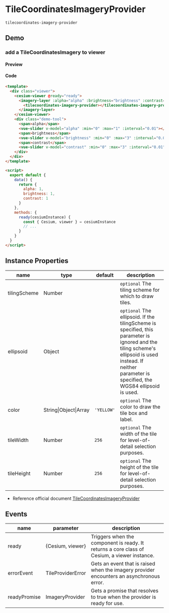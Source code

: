 # TileCoordinatesImageryProvider

`tilecoordinates-imagery-provider`

## Demo

### add a TileCoordinatesImagery to viewer

#### Preview

<doc-preview>
  <template>
    <div class="viewer">
      <cesium-viewer @ready="ready">
        <imagery-layer :alpha="alpha" :brightness="brightness" :contrast="contrast">
          <tilecoordinates-imagery-provider></tilecoordinates-imagery-provider>
        </imagery-layer>
      </cesium-viewer>
      <div class="demo-tool">
        <span>alpha</span>
        <vue-slider v-model="alpha" :min="0" :max="1" :interval="0.01"  ></vue-slider>
        <span>brightness</span>
        <vue-slider v-model="brightness" :min="0" :max="3" :interval="0.01"  ></vue-slider>
        <span>contrast</span>
        <vue-slider v-model="contrast" :min="0" :max="3" :interval="0.01"  ></vue-slider>
      </div>
    </div>
  </template>

  <script>
    export default {
      data () {
        return {
          alpha: 1,
          brightness: 1,
          contrast: 1
        }
      },
      methods: {
        ready (cesiumInstance) {
          const {Cesium, viewer} = cesiumInstance
          // ...
        }
      }
    }
  </script>
</doc-preview>

#### Code

```html
<template>
  <div class="viewer">
    <cesium-viewer @ready="ready">
      <imagery-layer :alpha="alpha" :brightness="brightness" :contrast="contrast">
        <tilecoordinates-imagery-provider></tilecoordinates-imagery-provider>
      </imagery-layer>
    </cesium-viewer>
    <div class="demo-tool">
      <span>alpha</span>
      <vue-slider v-model="alpha" :min="0" :max="1" :interval="0.01"></vue-slider>
      <span>brightness</span>
      <vue-slider v-model="brightness" :min="0" :max="3" :interval="0.01"></vue-slider>
      <span>contrast</span>
      <vue-slider v-model="contrast" :min="0" :max="3" :interval="0.01"></vue-slider>
    </div>
  </div>
</template>

<script>
  export default {
    data() {
      return {
        alpha: 1,
        brightness: 1,
        contrast: 1
      }
    },
    methods: {
      ready(cesiumInstance) {
        const { Cesium, viewer } = cesiumInstance
        // ...
      }
    }
  }
</script>
```

## Instance Properties

<!-- prettier-ignore -->
| name | type | default | description |
| ----------------- | ---------------- | -------- | ----------------------------------------------------------------- |
| tilingScheme | Number | | `optional` The tiling scheme for which to draw tiles. |
| ellipsoid | Object | | `optional` The ellipsoid. If the tilingScheme is specified, this parameter is ignored and the tiling scheme's ellipsoid is used instead. If neither parameter is specified, the WGS84 ellipsoid is used. |
| color | String\|Object\|Array | `'YELLOW'` | `optional` The color to draw the tile box and label. |
| tileWidth | Number | `256` | `optional` The width of the tile for level-of-detail selection purposes. |
| tileHeight | Number | `256` | `optional` The height of the tile for level-of-detail selection purposes. |

- Reference official document [TileCoordinatesImageryProvider](https://cesium.com/docs/cesiumjs-ref-doc/TileCoordinatesImageryProvider.html)

## Events

<!-- prettier-ignore -->
| name | parameter | description |
| ---- | ---- | -------------------------- |
| ready | {Cesium, viewer} | Triggers when the component is ready. It returns a core class of Cesium, a viewer instance. |
| errorEvent | TileProviderError | Gets an event that is raised when the imagery provider encounters an asynchronous error.|
| readyPromise | ImageryProvider | Gets a promise that resolves to true when the provider is ready for use. |
